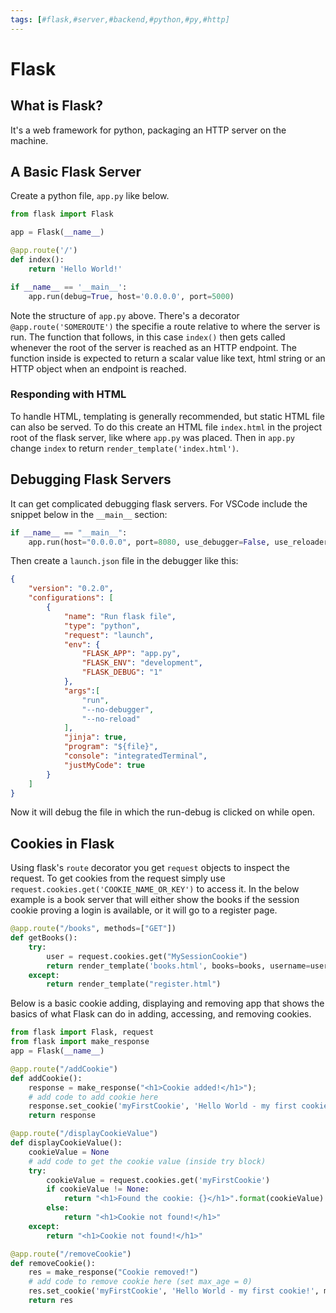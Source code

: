 ```yaml
---
tags: [#flask,#server,#backend,#python,#py,#http]
---
```

# Flask

## What is Flask?

It's a web framework for python, packaging an HTTP server on the machine.

## A Basic Flask Server

Create a python file, `app.py` like below.

```python
from flask import Flask

app = Flask(__name__)

@app.route('/')
def index():
    return 'Hello World!'

if __name__ == '__main__':
    app.run(debug=True, host='0.0.0.0', port=5000)
```

Note the structure of `app.py` above. There's a decorator `@app.route('SOMEROUTE')` the specifie a route relative to where the server is run. The function that follows, in this case `index()` then gets called whenever the root of the server is reached as an HTTP endpoint. The function inside is expected to return a scalar value like text, html string or an HTTP object when an endpoint is reached.

### Responding with HTML

To handle HTML, templating is generally recommended, but static HTML file can also be served. To do this create an HTML file `index.html` in the project root of the flask server, like where `app.py` was placed. Then in `app.py` change `index` to return `render_template('index.html')`.

## Debugging Flask Servers

It can get complicated debugging flask servers. For VSCode include the snippet below in the `__main__` section:

```python
if __name__ == "__main__":
    app.run(host="0.0.0.0", port=8080, use_debugger=False, use_reloader=False, passthrough_errors=True)
```

Then create a `launch.json` file in the debugger like this:

```json
{
    "version": "0.2.0",
    "configurations": [
        {
            "name": "Run flask file",
            "type": "python",
            "request": "launch",
            "env": {
                "FLASK_APP": "app.py",
                "FLASK_ENV": "development",
                "FLASK_DEBUG": "1"
            },
            "args":[
                "run",
                "--no-debugger",
                "--no-reload"
            ],
            "jinja": true,
            "program": "${file}",
            "console": "integratedTerminal",
            "justMyCode": true
        }
    ]
}
```

Now it will debug the file in which the run-debug is clicked on while open.

## Cookies in Flask

Using flask's `route` decorator you get `request` objects to inspect the request. To get cookies from the request simply use `request.cookies.get('COOKIE_NAME_OR_KEY')` to access it. In the below example is a book server that will either show the books if the session cookie proving a login is available, or it will go to a register page.

```python
@app.route("/books", methods=["GET"])
def getBooks():
    try:
        user = request.cookies.get("MySessionCookie")
        return render_template('books.html', books=books, username=user)
    except:
        return render_template("register.html")
```

Below is a basic cookie adding, displaying and removing app that shows the basics of what Flask can do in adding, accessing, and removing cookies.

```python
from flask import Flask, request
from flask import make_response
app = Flask(__name__)

@app.route("/addCookie")
def addCookie():
    response = make_response("<h1>Cookie added!</h1>");
    # add code to add cookie here
    response.set_cookie('myFirstCookie', 'Hello World - my first cookie!')
    return response

@app.route("/displayCookieValue")
def displayCookieValue():
    cookieValue = None
    # add code to get the cookie value (inside try block)
    try:
        cookieValue = request.cookies.get('myFirstCookie')
        if cookieValue != None:
            return "<h1>Found the cookie: {}</h1>".format(cookieValue)
        else:
            return "<h1>Cookie not found!</h1>"
    except:
        return "<h1>Cookie not found!</h1>"

@app.route("/removeCookie")
def removeCookie():
    res = make_response("Cookie removed!")
    # add code to remove cookie here (set max_age = 0)
    res.set_cookie('myFirstCookie', 'Hello World - my first cookie!', max_age=0)
    return res
```
